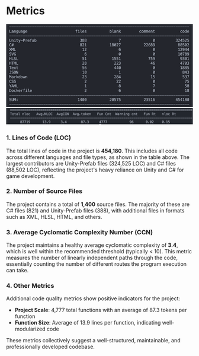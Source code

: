 # Metrics

![landingscene](./resource/Cloc.png "landingscene")
![landingscene](./resource/lizard.png "landingscene")

### 1. Lines of Code (LOC)
The total lines of code in the project is **454,180**. This includes all code across different languages and file types, as shown in the table above. The largest contributors are Unity-Prefab files (324,525 LOC) and C# files (88,502 LOC), reflecting the project's heavy reliance on Unity and C# for game development.

### 2. Number of Source Files
The project contains a total of **1,400** source files. The majority of these are C# files (821) and Unity-Prefab files (388), with additional files in formats such as XML, HLSL, HTML, and others.

### 3. Average Cyclomatic Complexity Number (CCN)
The project maintains a healthy average cyclomatic complexity of **3.4**, which is well within the recommended threshold (typically < 10). This metric measures the number of linearly independent paths through the code, essentially counting the number of different routes the program execution can take.

### 4. Other Metrics
Additional code quality metrics show positive indicators for the project:
- **Project Scale**: 4,777 total functions with an average of 87.3 tokens per function
- **Function Size**: Average of 13.9 lines per function, indicating well-modularized code

These metrics collectively suggest a well-structured, maintainable, and professionally developed codebase.

<!-- ### 3. Number of Dependencies
The number of dependencies is not directly shown in the Cloc.png metrics. To determine the exact number of dependencies, you would typically check the project's package management files (such as `Packages/manifest.json` for Unity projects or `*.csproj` files for C#). Please refer to these files for a precise count of external libraries and packages used in the project. -->

